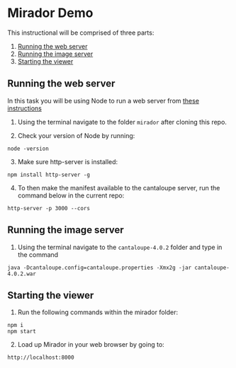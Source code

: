 # Mirador Demo

This instructional will be comprised of three parts:

1. [Running the web server](#running-the-web-server)
2. [Running the image server](#running-the-image-server)
3. [Starting the viewer](#starting-the-viewer)

## Running the web server

In this task you will be using Node to run a web server from [these instructions](http://ronallo.com/iiif-workshop-new/preparation/web-server.html#node)

1. Using the terminal navigate to the folder `mirador` after cloning this repo.

2. Check your version of Node by running:
````
node -version
````

3. Make sure http-server is installed:
````
npm install http-server -g
````

4. To then make the manifest available to the cantaloupe server, run the command below in the current repo:
````
http-server -p 3000 --cors
````

## Running the image server

1. Using the terminal navigate to the `cantaloupe-4.0.2` folder and type in the command
````
java -Dcantaloupe.config=cantaloupe.properties -Xmx2g -jar cantaloupe-4.0.2.war
````

## Starting the viewer


1. Run the following commands within the mirador folder:
````
npm i
npm start
````

2. Load up Mirador in your web browser by going to:
````
http://localhost:8000
````
